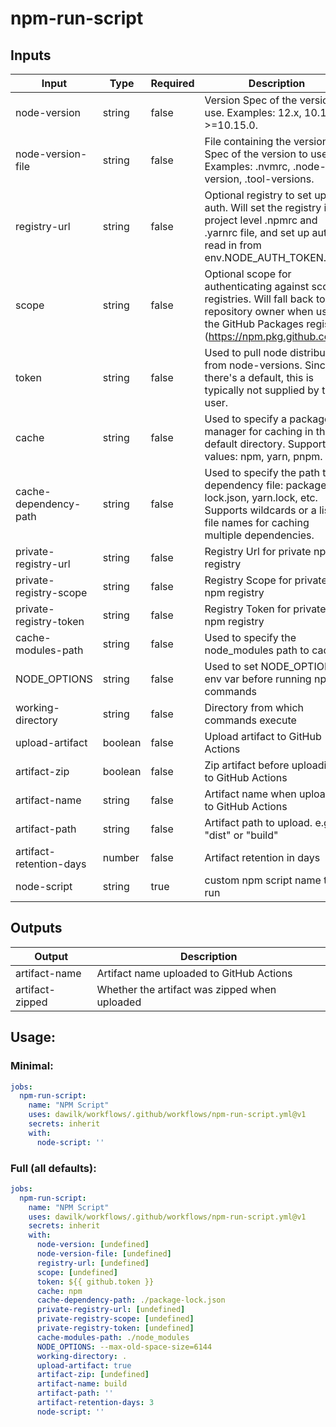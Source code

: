 # npm-run-script
## Inputs
| Input                   | Type    | Required | Description                                                                                                                                                                | Default                     |
| ----------------------- | ------- | -------- | -------------------------------------------------------------------------------------------------------------------------------------------------------------------------- | --------------------------- |
| node-version            | string  | false    | Version Spec of the version to use. Examples: 12.x, 10.15.1, >=10.15.0.                                                                                                    | `[undefined]`               |
| node-version-file       | string  | false    | File containing the version Spec of the version to use.  Examples: .nvmrc, .node-version, .tool-versions.                                                                  | `[undefined]`               |
| registry-url            | string  | false    | Optional registry to set up for auth. Will set the registry in a project level .npmrc and .yarnrc file, and set up auth to read in from env.NODE_AUTH_TOKEN.               | `[undefined]`               |
| scope                   | string  | false    | Optional scope for authenticating against scoped registries. Will fall back to the repository owner when using the GitHub Packages registry (https://npm.pkg.github.com/). | `[undefined]`               |
| token                   | string  | false    | Used to pull node distributions from node-versions.  Since there's a default, this is typically not supplied by the user.                                                  | `${{ github.token }}`       |
| cache                   | string  | false    | Used to specify a package manager for caching in the default directory. Supported values: npm, yarn, pnpm.                                                                 | `npm`                       |
| cache-dependency-path   | string  | false    | Used to specify the path to a dependency file: package-lock.json, yarn.lock, etc. Supports wildcards or a list of file names for caching multiple dependencies.            | `./package-lock.json`       |
| private-registry-url    | string  | false    | Registry Url for private npm registry                                                                                                                                      | `[undefined]`               |
| private-registry-scope  | string  | false    | Registry Scope for private npm registry                                                                                                                                    | `[undefined]`               |
| private-registry-token  | string  | false    | Registry Token for private npm registry                                                                                                                                    | `[undefined]`               |
| cache-modules-path      | string  | false    | Used to specify the node_modules path to cache.                                                                                                                            | `./node_modules`            |
| NODE_OPTIONS            | string  | false    | Used to set NODE_OPTIONS env var before running npm commands                                                                                                               | `--max-old-space-size=6144` |
| working-directory       | string  | false    | Directory from which commands execute                                                                                                                                      | `.`                         |
| upload-artifact         | boolean | false    | Upload artifact to GitHub Actions                                                                                                                                          | `true`                      |
| artifact-zip            | boolean | false    | Zip artifact before uploading to GitHub Actions                                                                                                                            | `[undefined]`               |
| artifact-name           | string  | false    | Artifact name when uploaded to GitHub Actions                                                                                                                              | `build`                     |
| artifact-path           | string  | false    | Artifact path to upload. e.g. "dist" or "build"                                                                                                                            | `''`                        |
| artifact-retention-days | number  | false    | Artifact retention in days                                                                                                                                                 | `3`                         |
| node-script             | string  | true     | custom npm script name to run                                                                                                                                              | `''`                        |
## Outputs
| Output          | Description                                   |
| --------------- | --------------------------------------------- |
| artifact-name   | Artifact name uploaded to GitHub Actions      |
| artifact-zipped | Whether the artifact was zipped when uploaded |
## Usage:
### Minimal:
```yaml
jobs:
  npm-run-script:
    name: "NPM Script"
    uses: dawilk/workflows/.github/workflows/npm-run-script.yml@v1
    secrets: inherit
    with:
      node-script: ''
```
### Full (all defaults):
```yaml
jobs:
  npm-run-script:
    name: "NPM Script"
    uses: dawilk/workflows/.github/workflows/npm-run-script.yml@v1
    secrets: inherit
    with:
      node-version: [undefined]
      node-version-file: [undefined]
      registry-url: [undefined]
      scope: [undefined]
      token: ${{ github.token }}
      cache: npm
      cache-dependency-path: ./package-lock.json
      private-registry-url: [undefined]
      private-registry-scope: [undefined]
      private-registry-token: [undefined]
      cache-modules-path: ./node_modules
      NODE_OPTIONS: --max-old-space-size=6144
      working-directory: .
      upload-artifact: true
      artifact-zip: [undefined]
      artifact-name: build
      artifact-path: ''
      artifact-retention-days: 3
      node-script: ''
```
